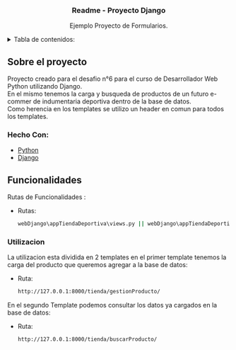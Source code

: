  <div id="top"></div>

<br />
<div align="center">
  

  <h3 align="center">Readme - Proyecto Django</h3>

  <p align="center">
    Ejemplo Proyecto de Formularios.
    <br />
    
  </p>
</div>



<!-- Tabla de contenido -->
<details>
  <summary>Tabla de contenidos:</summary>
  <ol>
    <li>
      <a href="#about-the-project">Sobre el Projecto</a>
      <ul>
        <li><a href="#built-with">Hecho con</a></li>
      </ul>
    </li>
    <li>
      <a href="#function">Funcionalidades:</a>
      <ul>
        <li><a href="#Utilization">Utilizacion</a></li>
        <li><a href="#installation">Installation</a></li>
      </ul>
     </ol>
</details>




## Sobre el proyecto



Proyecto creado para el desafio n°6 para el curso de Desarrollador Web Python utilizando Django. 
<br>En el mismo tenemos la carga y busqueda de productos de un futuro e-commer de indumentaria deportiva dentro de la base de datos.
<br>Como herencia en los templates se utilizo un header en comun para todos los templates.






### Hecho Con:


* [Python](https://python.org/)
* [Django](https://djangoproject.com/)







## Funcionalidades

Rutas de Funcionalidades : 

* Rutas:
  ```sh
  webDjango\appTiendaDeportiva\views.py || webDjango\appTiendaDeportiva\views.py

  ```

### Utilizacion

La utilizacion esta dividida en 2 templates en el primer template tenemos la carga del producto que queremos agregar a la base de datos:
* Ruta:
  ```sh
  http://127.0.0.1:8000/tienda/gestionProducto/
  ```
En el segundo Template podemos consultar los datos ya cargados en la base de datos:
* Ruta:
  ```sh
  http://127.0.0.1:8000/tienda/buscarProducto/
  ```
















